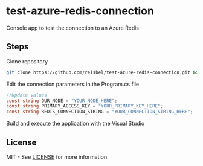# test-azure-redis-connection

Console app to test the connection to an Azure Redis

## Steps

Clone repository
```bash
git clone https://github.com/reisbel/test-azure-redis-connection.git && cd test-azure-redis-connection
```

Edit the connection parameters in the Program.cs file

```c#
//Update values
const string OUR_NODE = "YOUR_NODE_HERE";
const string PRIMARY_ACCESS_KEY = "YOUR_PRIMARY_KEY_HERE";
const string REDIS_CONNECTION_STRING = "YOUR_CONNECTION_STRING_HERE";
```

Build and execute the application with the Visual Studio

## License

MIT - See [LICENSE](LICENSE) for more information.
